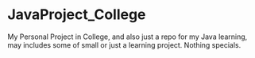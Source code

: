 # JavaProject_College
My Personal Project in College, and also just a repo for my Java learning, may includes some of small or just a learning project. Nothing specials.
